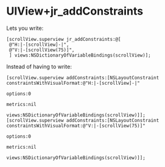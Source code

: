 UIView+jr_addConstraints
========================

Lets you write:

    [scrollView.superview jr_addConstraints:@[
     @"H:|-[scrollView]-|",
     @"V:|-[scrollView(75)]",
     ] views:NSDictionaryOfVariableBindings(scrollView)];

Instead of having to write:

    [scrollView.superview addConstraints:[NSLayoutConstraint constraintsWithVisualFormat:@"H:|-[scrollView]-|"
                                                                                 options:0
                                                                                 metrics:nil
                                                                                   views:NSDictionaryOfVariableBindings(scrollView)]];
    [scrollView.superview addConstraints:[NSLayoutConstraint constraintsWithVisualFormat:@"V:|-[scrollView(75)]"
                                                                                 options:0
                                                                                 metrics:nil
                                                                                   views:NSDictionaryOfVariableBindings(scrollView)]];